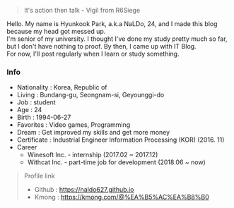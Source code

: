 > It's action then talk - Vigil from R6Siege

Hello. My name is Hyunkook Park, a.k.a NaLDo, 24, and I made this blog because my head got messed up.<br>
I'm senior of my university. I thought I've done my study pretty much so far, but I don't have nothing to proof. By then, I came up with IT Blog.<br>
For now, I'll post regularly when I learn or study something.

### Info
- Nationality : Korea, Republic of 
- Living : Bundang-gu, Seongnam-si, Geyounggi-do
- Job : student
- Age : 24
- Birth : 1994-06-27
- Favorites : Video games, Programming
- Dream : Get improved my skills and get more money
- Certificate : Industrial Engineer Information Processing (KOR) (2016. 11)
- Career
  - Winesoft Inc. - internship (2017.02 ~ 2017.12)
  - Withcat Inc. - part-time job for development (2018.06 ~ now)


> Profile link
> - Github : https://naldo627.github.io
> - Kmong : https://kmong.com/@%EA%B5%AC%EA%B8%B0
